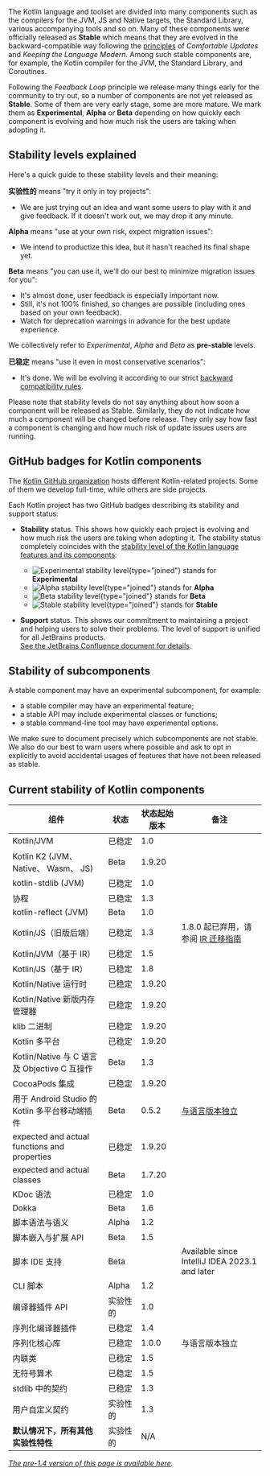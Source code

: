 [//]: # (title: Kotlin 各组件的稳定性)

The Kotlin language and toolset are divided into many components such as the compilers for the JVM, JS and Native targets, the Standard Library, various accompanying tools and so on.
Many of these components were officially released as **Stable** which means that they are evolved in the backward-compatible way following the [principles](kotlin-evolution.md) of _Comfortable Updates_ and _Keeping the Language Modern_.
Among such stable components are, for example, the Kotlin compiler for the JVM, the Standard Library, and Coroutines.

Following the _Feedback Loop_ principle we release many things early for the community to try out, so a number of components are not yet released as **Stable**.
Some of them are very early stage, some are more mature. We mark them as **Experimental**, **Alpha** or **Beta** depending on how quickly each component is evolving and how much risk the users are taking when adopting it. 

## Stability levels explained

Here's a quick guide to these stability levels and their meaning:

**实验性的** means "try it only in toy projects":
  * We are just trying out an idea and want some users to play with it and give feedback. If it doesn't work out, we may drop it any minute.

**Alpha** means "use at your own risk, expect migration issues": 
  * We intend to productize this idea, but it hasn't reached its final shape yet.

**Beta** means "you can use it, we'll do our best to minimize migration issues for you": 
  * It's almost done, user feedback is especially important now.
  * Still, it's not 100% finished, so changes are possible (including ones based on your own feedback).
  * Watch for deprecation warnings in advance for the best update experience.

We collectively refer to _Experimental_, _Alpha_ and _Beta_ as **pre-stable** levels.

<a name="stable"></a>
**已稳定** means "use it even in most conservative scenarios":
  * It's done. We will be evolving it according to our strict [backward compatibility rules](https://kotlinfoundation.org/language-committee-guidelines/).

Please note that stability levels do not say anything about how soon a component will be released as Stable. Similarly, they do not indicate how much a component will be changed before release. They only say how fast a component is changing and how much risk of update issues users are running.

## GitHub badges for Kotlin components

The [Kotlin GitHub organization](https://github.com/Kotlin) hosts different Kotlin-related projects.
Some of them we develop full-time, while others are side projects.

Each Kotlin project has two GitHub badges describing its stability and support status:

* **Stability** status. This shows how quickly each project is evolving and how much risk the users are taking when adopting it.
  The stability status completely coincides with the [stability level of the Kotlin language features and its components](#stability-levels-explained):
    * ![Experimental stability level](https://kotl.in/badges/experimental.svg){type="joined"} stands for **Experimental**
    * ![Alpha stability level](https://kotl.in/badges/alpha.svg){type="joined"} stands for **Alpha**
    * ![Beta stability level](https://kotl.in/badges/beta.svg){type="joined"} stands for **Beta**
    * ![Stable stability level](https://kotl.in/badges/stable.svg){type="joined"} stands for **Stable**

* **Support** status. This shows our commitment to maintaining a project and helping users to solve their problems.
  The level of support is unified for all JetBrains products.  
  [See the JetBrains Confluence document for details](https://confluence.jetbrains.com/display/ALL/JetBrains+on+GitHub).

## Stability of subcomponents

A stable component may have an experimental subcomponent, for example:
* a stable compiler may have an experimental feature;
* a stable API may include experimental classes or functions;
* a stable command-line tool may have experimental options.

We make sure to document precisely which subcomponents are not stable. We also do our best to warn users where possible and ask to opt in explicitly to avoid accidental usages of features that have not been released as stable.

## Current stability of Kotlin components

| **组件**                                              | **状态**     | **状态起始版本**         | **备注**                                                                          |
|-------------------------------------------------------|--------------|--------------------------|-----------------------------------------------------------------------------------|
| Kotlin/JVM                                            | 已稳定       | 1.0                      |                                                                                   |
| Kotlin K2 (JVM、 Native、 Wasm、 JS)                  | Beta         | 1.9.20                   |                                                                                   |
| kotlin-stdlib (JVM)                                   | 已稳定       | 1.0                      |                                                                                   |
| 协程                                                  | 已稳定       | 1.3                      |                                                                                   |
| kotlin-reflect (JVM)                                  | Beta         | 1.0                      |                                                                                   |
| Kotlin/JS（旧版后端）                                 | 已稳定       | 1.3                      | 1.8.0 起已弃用，请参阅 [IR 迁移指南](js-ir-migration.md)                          |
| Kotlin/JVM（基于 IR）                                 | 已稳定       | 1.5                      |                                                                                   |
| Kotlin/JS（基于 IR）                                  | 已稳定       | 1.8                      |                                                                                   |
| Kotlin/Native 运行时                                  | 已稳定       | 1.9.20                   |                                                                                   |
| Kotlin/Native 新版内存管理器                          | 已稳定       | 1.9.20                   |                                                                                   |
| klib 二进制                                           | 已稳定       | 1.9.20                   |                                                                                   |
| Kotlin 多平台                                         | 已稳定       | 1.9.20                   |                                                                                   |
| Kotlin/Native 与 C 语言及 Objective C 互操作          | Beta         | 1.3                      |                                                                                   |
| CocoaPods 集成                                        | 已稳定       | 1.9.20                   |                                                                                   |
| 用于 Android Studio 的 Kotlin 多平台移动端插件        | Beta         | 0.5.2                    | [与语言版本独立](multiplatform-mobile-plugin-releases.md)                         |
| expected and actual functions and properties          | 已稳定       | 1.9.20                   |                                                                            |
| expected and actual classes                           | Beta         | 1.7.20                   |                                                                            |
| KDoc 语法                                             | 已稳定       | 1.0                      |                                                                                   |
| Dokka                                                 | Beta         | 1.6                      |                                                                                   |
| 脚本语法与语义                                        | Alpha        | 1.2                      |                                                                                   |
| 脚本嵌入与扩展 API                                    | Beta         | 1.5                      |                                                                                   |
| 脚本 IDE 支持                                         | Beta         |                          | Available since IntelliJ IDEA 2023.1 and later                                    |
| CLI 脚本                                              | Alpha        | 1.2                      |                                                                                   |
| 编译器插件 API                                        | 实验性的     | 1.0                      |                                                                                   |
| 序列化编译器插件                                      | 已稳定       | 1.4                      |                                                                                   |
| 序列化核心库                                          | 已稳定       | 1.0.0                    | 与语言版本独立                                                                    |
| 内联类                                                | 已稳定       | 1.5                      |                                                                                   |
| 无符号算术                                            | 已稳定       | 1.5                      |                                                                                   |
| stdlib 中的契约                                       | 已稳定       | 1.3                      |                                                                                   |
| 用户自定义契约                                        | 实验性的     | 1.3                      |                                                                                   |
| **默认情况下，所有其他实验性特性**                    | 实验性的     | N/A                      |                                                                                   |

*[The pre-1.4 version of this page is available here](components-stability-pre-1.4.md).*

